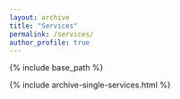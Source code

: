 ```yaml
---
layout: archive
title: "Services"
permalink: /services/
author_profile: true
---
```




{% include base_path %}


{% include archive-single-services.html %}

